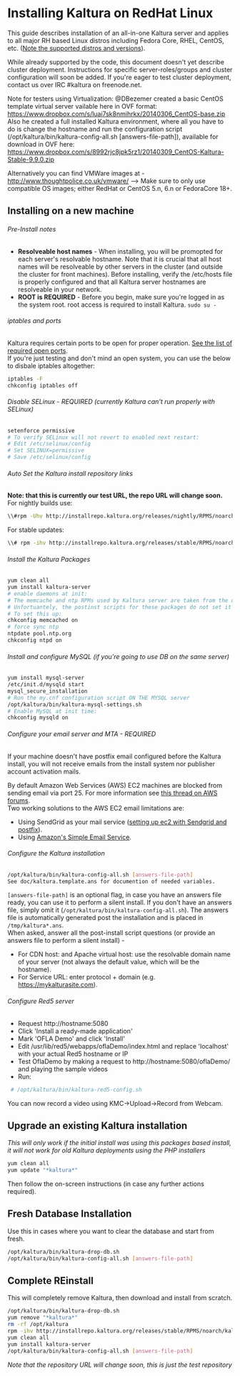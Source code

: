 # Installing Kaltura on RedHat Linux
This guide describes installation of an all-in-one Kaltura server and applies to all major RH based Linux distros including Fedora Core, RHEL, CentOS, etc. ([Note the supported distros and versions](http://kaltura.github.io/platform-install-packages/#supported-distros)).       

While already supported by the code, this document doesn't yet describe cluster deployment. Instructions for specific server-roles/groups and cluster configuration will soon be added. If you're eager to test cluster deployment, contact us over IRC #kaltura on freenode.net.

Note for testers using Virtualization: @DBezemer created a basic CentOS template virtual server vailable here in OVF format: https://www.dropbox.com/s/luai7sk8nmihrkx/20140306_CentOS-base.zip
Also he created a full installed Kaltura environment, where all you have to do is change the hostname and run the configuration script (/opt/kaltura/bin/kaltura-config-all.sh [answers-file-path]), available for download in OVF here: https://www.dropbox.com/s/8992rjc8jpk5rz1/20140309_CentOS-Kaltura-Stable-9.9.0.zip

Alternatively you can find VMWare images at - http://www.thoughtpolice.co.uk/vmware/ --> Make sure to only use compatible OS images; either RedHat or CentOS 5.n, 6.n or FedoraCore 18+.

## Installing on a new machine

###### Pre-Install notes

* **Resolveable host names** - When installing, you will be promopted for each server's resolvable hostname. Note that it is crucial that all host names will be resolveable by other servers in the cluster (and outside the cluster for front machines). Before installing, verify the /etc/hosts file is properly configured and that all Kaltura server hostnames are resolveable in your network.
* **ROOT is REQUIRED** - Before you begin, make sure you're logged in as the system root. root access is required to install Kaltura. ```sudo su - ```

###### iptables and ports
Kaltura requires certain ports to be open for proper operation. [See the list of required open ports](https://github.com/kaltura/platform-install-packages/blob/master/doc/kaltura-required-ports.md).   
If you're just testing and don't mind an open system, you can use the below to disbale iptables altogether:
```bash
iptables -F
chkconfig iptables off
```
###### Disable SELinux - REQUIRED (currently Kaltura can't run properly with SELinux)
```bash 
setenforce permissive
# To verify SELinux will not revert to enabled next restart:
# Edit /etc/selinux/config
# Set SELINUX=permissive
# Save /etc/selinux/config
```
###### Auto Set the Kaltura install repository links 
**Note: that this is currently our test URL, the repo URL will change soon.**
For nightly builds use:
```bash   
\\#rpm -Uhv http://installrepo.kaltura.org/releases/nightly/RPMS/noarch/kaltura-release.noarch.rpm
```
For stable updates:
```bash
\\# rpm -ihv http://installrepo.kaltura.org/releases/stable/RPMS/noarch/kaltura-release.noarch.rpm
```

###### Install the Kaltura Packages
```bash
yum clean all
yum install kaltura-server
# enable daemons at init:
# The memcache and ntp RPMs used by Kaltura server are taken from the official disto's repo. 
# Unfortuantely, the postinst scripts for these packages do not set it to start at init time.
# To set this up:
chkconfig memcached on
# force sync ntp
ntpdate pool.ntp.org
chkconfig ntpd on
```

###### Install and configure MySQL (if you’re going to use DB on the same server)
```bash
yum install mysql-server
/etc/init.d/mysqld start
mysql_secure_installation
# Run the my.cnf configuration script ON THE MYSQL server
/opt/kaltura/bin/kaltura-mysql-settings.sh
# Enable MySQL at init time:
chkconfig mysqld on
```
###### Configure your email server and MTA - REQUIRED
If your machine doesn't have postfix email configured before the Kaltura install, you will not receive emails from the install system nor publisher account activation mails. 

By default Amazon Web Services (AWS) EC2 machines are blocked from sending email via port 25. For more information see [this thread on AWS forums](https://forums.aws.amazon.com/message.jspa?messageID=317525#317525).  
Two working solutions to the AWS EC2 email limitations are:

* Using SendGrid as your mail service ([setting up ec2 with Sendgrid and postfix](http://www.zoharbabin.com/configure-ssmtp-or-postfix-to-send-email-via-sendgrid-on-centos-6-3-ec2)).
* Using [Amazon's Simple Email Service](http://aws.amazon.com/ses/). 

###### Configure the Kaltura installation
```bash
/opt/kaltura/bin/kaltura-config-all.sh [answers-file-path]
See doc/kaltura.template.ans for documention of needed variables.
```
`[answers-file-path]` is an optional flag, in case you have an answers file ready, you can use it to perform a silent install. If you don't have an answers file, simply omit it (`/opt/kaltura/bin/kaltura-config-all.sh`). The answers file is automatically generated post the installation and is placed in `/tmp/kaltura*.ans`.     
When asked, answer all the post-install script questions (or provide an answers file to perform a silent install) -
* For CDN host: and Apache virtual host: use the resolvable domain name of your server (not always the default value, which will be the hostname).
* For Service URL: enter protocol + domain (e.g. https://mykalturasite.com).

###### Configure Red5 server
- Request http://hostname:5080
- Click 'Install a ready-made application'
- Mark 'OFLA Demo' and click 'Install'
- Edit /usr/lib/red5/webapps/oflaDemo/index.html and replace 'localhost' with your actual Red5 hostname or IP
- Test OflaDemo by making a request to http://hostname:5080/oflaDemo/ and playing the sample videos
- Run: 
```bash
 # /opt/kaltura/bin/kaltura-red5-config.sh
```
You can now record a video using KMC->Upload->Record from Webcam.

## Upgrade an existing Kaltura installation 
*This will only work if the initial install was using this packages based install, it will not work for old Kaltura deployments using the PHP installers*
```bash
yum clean all
yum update "*kaltura*"
```
Then follow the on-screen instructions (in case any further actions required).   


## Fresh Database Installation
Use this in cases where you want to clear the database and start from fresh.
```bash
/opt/kaltura/bin/kaltura-drop-db.sh
/opt/kaltura/bin/kaltura-config-all.sh [answers-file-path]
```

## Complete REinstall 
This will completely remove Kaltura, then download and install from scratch.
```bash
/opt/kaltura/bin/kaltura-drop-db.sh
yum remove "*kaltura*"
rm -rf /opt/kaltura
rpm -ihv http://installrepo.kaltura.org/releases/stable/RPMS/noarch/kaltura-release.noarch.rpm
yum clean all
yum install kaltura-server
/opt/kaltura/bin/kaltura-config-all.sh [answers-file-path]
```
*Note that the repository URL will change soon, this is just the test repository*
